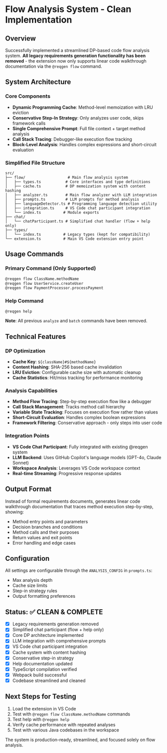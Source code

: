 # Flow Analysis System - Clean Implementation

## Overview
Successfully implemented a streamlined DP-based code flow analysis system. **All legacy requirements generation functionality has been removed** - the extension now only supports linear code walkthrough documentation via the `@reqgen flow` command.

## System Architecture

### Core Components
- **Dynamic Programming Cache**: Method-level memoization with LRU eviction
- **Conservative Step-In Strategy**: Only analyzes user code, skips framework calls
- **Single Comprehensive Prompt**: Full file context + target method analysis
- **Call Stack Tracing**: Debugger-like execution flow tracking
- **Block-Level Analysis**: Handles complex expressions and short-circuit evaluation

### Simplified File Structure
```
src/
├── flow/                   # Main flow analysis system
│   ├── types.ts           # Core interfaces and type definitions
│   ├── cache.ts           # DP memoization system with content hashing  
│   ├── analyzer.ts        # Main flow analyzer with LLM integration
│   ├── prompts.ts         # LLM prompts for method analysis
│   ├── languageDetector.ts # Programming language detection utility
│   ├── integration.ts     # VS Code chat participant integration
│   └── index.ts          # Module exports
├── chat/
│   └── chatParticipant.ts # Simplified chat handler (flow + help only)
├── types/
│   └── index.ts          # Legacy types (kept for compatibility)
└── extension.ts          # Main VS Code extension entry point
```

## Usage Commands

### Primary Command (Only Supported)
```bash
@reqgen flow ClassName.methodName
@reqgen flow UserService.createUser
@reqgen flow PaymentProcessor.processPayment
```

### Help Command
```bash
@reqgen help
```

**Note**: All previous `analyze` and `batch` commands have been removed.

## Technical Features

### DP Optimization
- **Cache Key**: `${className}#${methodName}`
- **Content Hashing**: SHA-256 based cache invalidation
- **LRU Eviction**: Configurable cache size with automatic cleanup
- **Cache Statistics**: Hit/miss tracking for performance monitoring

### Analysis Capabilities
- **Method Flow Tracing**: Step-by-step execution flow like a debugger
- **Call Stack Management**: Tracks method call hierarchy
- **Variable State Tracking**: Focuses on execution flow rather than values
- **Short-Circuit Evaluation**: Handles complex boolean expressions
- **Framework Filtering**: Conservative approach - only steps into user code

### Integration Points
- **VS Code Chat Participant**: Fully integrated with existing @reqgen system
- **LLM Backend**: Uses GitHub Copilot's language models (GPT-4o, Claude Sonnet)
- **Workspace Analysis**: Leverages VS Code workspace context
- **Real-time Streaming**: Progressive response updates

## Output Format
Instead of formal requirements documents, generates linear code walkthrough documentation that traces method execution step-by-step, showing:
- Method entry points and parameters
- Decision branches and conditions
- Method calls and their purposes
- Return values and exit points
- Error handling and edge cases

## Configuration
All settings are configurable through the `ANALYSIS_CONFIG` in `prompts.ts`:
- Max analysis depth
- Cache size limits
- Step-in strategy rules
- Output formatting preferences

## Status: ✅ CLEAN & COMPLETE
- [x] Legacy requirements generation removed
- [x] Simplified chat participant (flow + help only)
- [x] Core DP architecture implemented
- [x] LLM integration with comprehensive prompts
- [x] VS Code chat participant integration
- [x] Cache system with content hashing
- [x] Conservative step-in strategy
- [x] Help documentation updated
- [x] TypeScript compilation verified
- [x] Webpack build successful
- [x] Codebase streamlined and cleaned

## Next Steps for Testing
1. Load the extension in VS Code
2. Test with `@reqgen flow ClassName.methodName` commands
3. Test help with `@reqgen help`
4. Verify cache performance with repeated analyses
5. Test with various Java codebases in the workspace

The system is production-ready, streamlined, and focused solely on flow analysis.
